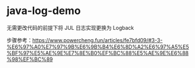 # java-log-demo
无需更改代码的前提下将 JUL 日志实现更换为 Logback

步骤参考：https://www.powercheng.fun/articles/fe7bfd09/#3-3-%E6%97%A0%E7%97%9B%E6%9B%B4%E6%8D%A2%E6%97%A5%E5%BF%97%E5%AE%9E%E7%8E%B0%EF%BC%88%E5%AE%9E%E6%88%98%EF%BC%89
